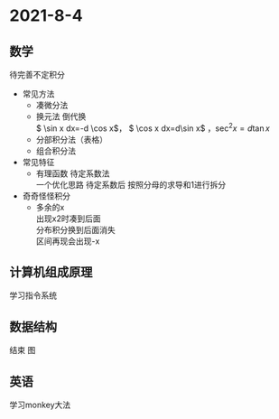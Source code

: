 # 2021-8-4
## 数学
待完善不定积分  
+ 常见方法
    - 凑微分法
    - 换元法
        倒代换   
            $ \sin x dx=-d \cos x$， $ \cos x dx=d\sin x$  ，$\sec ^2x=d\tan x$
    - 分部积分法（表格）
    - 组合积分法
+ 常见特征
    - 有理函数
        待定系数法  
            一个优化思路 待定系数后 按照分母的求导和1进行拆分  
+ 奇奇怪怪积分
    - 多余的x  
        出现x2时凑到后面  
        分布积分换到后面消失  
        区间再现会出现-x  


## 计算机组成原理
学习指令系统
##  数据结构
结束 图
## 英语
学习monkey大法
